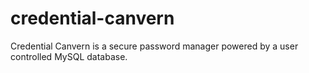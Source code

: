 # credential-canvern
Credential Canvern is a secure password manager powered by a user controlled MySQL database.
